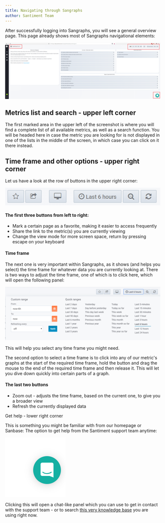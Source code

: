 ```yaml
---
title: Navigating through Sangraphs
author: Santiment Team
---
```


After successfully logging into Sangraphs, you will see a general overview page. This page already shows most of
Sangraphs navigational elements:

![](02_sangraphs_navigation.png)

## Metrics list and search - upper left corner

The first marked area in the upper left of the screenshot is where you
will find a complete list of all available metrics, as well as a search
function. You will be headed here in case the metric you are looking for
is not displayed in one of the lists in the middle of the screen, in
which case you can click on it there instead.

## Time frame and other options - upper right corner

Let us have a look at the row of buttons in the upper right corner:

![](03_sangraphs_navigation.png)

#### The first three buttons from left to right:

-   Mark a certain page as a favorite, making it easier to access
    frequently
-   Share the link to the metric(s) you are currently viewing
-   Change the view mode for more screen space, return by pressing
    escape on your keyboard

#### Time frame

The next one is very important within Sangraphs, as it shows (and helps
you select) the time frame for whatever data you are currently looking
at. There is two ways to adjust the time frame, one of which is to click
here, which will open the following panel:

![](13_sangraphs_time_range_selection.png)

This will help you select any time frame you might need.

The second option to select a time frame is to click into any of our
metric's graphs at the start of the required time frame, hold the
button and drag the mouse to the end of the required time frame and then
release it. This will let you dive down quickly into certain parts of a
graph.

#### The last two buttons

-   Zoom out - adjusts the time frame, based on the current one, to give
    you a broader view
-   Refresh the currently displayed data

Get help - lower right corner

This is something you might be familiar with from our homepage or
Sanbase: The option to get help from the Santiment support team anytime:

![](08_intercom.png)

Clicking this will open a chat-like panel which you can use to get in
contact with the support team - or to search [this very knowledge
base](/) you are using right now.
